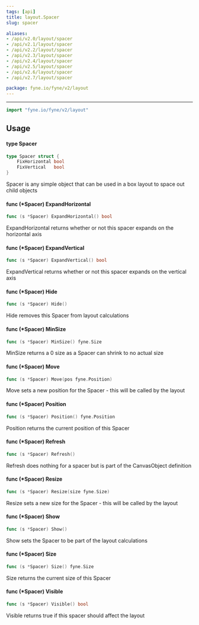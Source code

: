 ```yaml
---
tags: [api]
title: layout.Spacer
slug: spacer

aliases:
- /api/v2.0/layout/spacer
- /api/v2.1/layout/spacer
- /api/v2.2/layout/spacer
- /api/v2.3/layout/spacer
- /api/v2.4/layout/spacer
- /api/v2.5/layout/spacer
- /api/v2.6/layout/spacer
- /api/v2.7/layout/spacer

package: fyne.io/fyne/v2/layout
---
```



---
```go
import "fyne.io/fyne/v2/layout"
```

## Usage

#### type Spacer

```go
type Spacer struct {
	FixHorizontal bool
	FixVertical   bool
}
```

Spacer is any simple object that can be used in a box layout to space out child objects

#### func (*Spacer) ExpandHorizontal

```go
func (s *Spacer) ExpandHorizontal() bool
```
ExpandHorizontal returns whether or not this spacer expands on the horizontal axis

#### func (*Spacer) ExpandVertical

```go
func (s *Spacer) ExpandVertical() bool
```
ExpandVertical returns whether or not this spacer expands on the vertical axis

#### func (*Spacer) Hide

```go
func (s *Spacer) Hide()
```
Hide removes this Spacer from layout calculations

#### func (*Spacer) MinSize

```go
func (s *Spacer) MinSize() fyne.Size
```
MinSize returns a 0 size as a Spacer can shrink to no actual size

#### func (*Spacer) Move

```go
func (s *Spacer) Move(pos fyne.Position)
```
Move sets a new position for the Spacer - this will be called by the layout

#### func (*Spacer) Position

```go
func (s *Spacer) Position() fyne.Position
```
Position returns the current position of this Spacer

#### func (*Spacer) Refresh

```go
func (s *Spacer) Refresh()
```
Refresh does nothing for a spacer but is part of the CanvasObject definition

#### func (*Spacer) Resize

```go
func (s *Spacer) Resize(size fyne.Size)
```
Resize sets a new size for the Spacer - this will be called by the layout

#### func (*Spacer) Show

```go
func (s *Spacer) Show()
```
Show sets the Spacer to be part of the layout calculations

#### func (*Spacer) Size

```go
func (s *Spacer) Size() fyne.Size
```
Size returns the current size of this Spacer

#### func (*Spacer) Visible

```go
func (s *Spacer) Visible() bool
```
Visible returns true if this spacer should affect the layout
